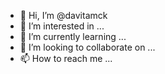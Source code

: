 - 👋 Hi, I’m @davitamck
- 👀 I’m interested in ...
- 🌱 I’m currently learning ...
- 💞️ I’m looking to collaborate on ...
- 📫 How to reach me ...

<!---
davitamck/davitamck is a ✨ special ✨ repository because its `README.md` (this file) appears on your GitHub profile.
You can click the Preview link to take a look at your changes.
--->
